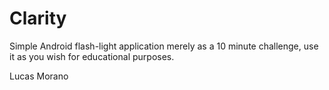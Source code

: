 Clarity
=======

Simple Android flash-light application merely as a 10 minute challenge, use it as you wish for educational purposes.



Lucas Morano
